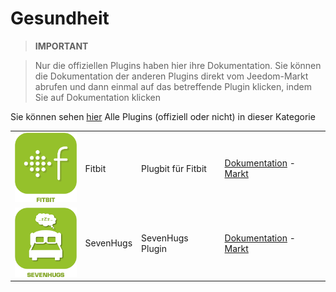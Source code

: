 
# Gesundheit


>**IMPORTANT**

>Nur die offiziellen Plugins haben hier ihre Dokumentation. Sie können die Dokumentation der anderen Plugins direkt vom Jeedom-Markt abrufen und dann einmal auf das betreffende Plugin klicken, indem Sie auf Dokumentation klicken


Sie können sehen [hier](https://market.jeedom.com/index.php?v=d&p=market&type=plugin&categorie=health) Alle Plugins (offiziell oder nicht) in dieser Kategorie

| | | | |
|--- | --- | --- | ---|
|<img src="fitbit/fitbit_icon.png" width="100" />|Fitbit|Plugbit für Fitbit|[Dokumentation](fitbit/index.md) - [Markt](https://market.jeedom.com/index.php?v=d&p=market_display&id=1018)|
|<img src="sevenhugs/sevenhugs_icon.png" width="100" />|SevenHugs|SevenHugs Plugin|[Dokumentation](sevenhugs/index.md) - [Markt](https://market.jeedom.com/index.php?v=d&p=market_display&id=2492)|
